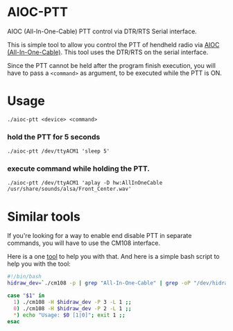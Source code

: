 # AIOC-PTT
AIOC (All-In-One-Cable) PTT control via DTR/RTS Serial interface.

This is simple tool to allow you control the PTT of hendheld radio via [AIOC (All-In-One-Cable)](https://github.com/skuep/AIOC).
This tool uses the DTR/RTS on the serial interface.

Since the PTT cannot be held after the program finish execution, you will have to pass a `<command>` as argument, to be executed while the PTT is ON.

# Usage
`./aioc-ptt <device> <command>`
### hold the PTT for 5 seconds
`./aioc-ptt /dev/ttyACM1 'sleep 5'`
### execute command while holding the PTT.
`./aioc-ptt /dev/ttyACM1 'aplay -D hw:AllInOneCable /usr/share/sounds/alsa/Front_Center.wav'`


# Similar tools
If you're looking for a way to enable end disable PTT in separate commands, you will have to use the CM108 interface.

Here is a one [tool](https://github.com/twilly/cm108) to help you with that. And here is a simple bash script to help you with the tool:

```bash
#!/bin/bash
hidraw_dev=`./cm108 -p | grep "All-In-One-Cable" | grep -oP "/dev/hidraw\d+"`

case "$1" in
  1) ./cm108 -H $hidraw_dev -P 3 -L 1 ;;
  0) ./cm108 -H $hidraw_dev -P 2 -L 1 ;;
  *) echo "Usage: $0 [1|0]"; exit 1 ;;
esac
```

